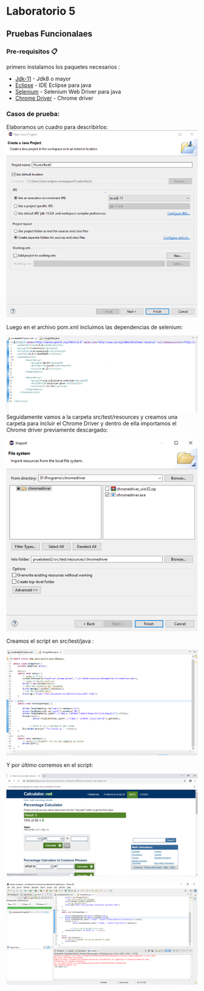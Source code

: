 
# Laboratorio 5
  ## Pruebas Funcionalaes<br/>
  ### Pre-requisitos 📋
  primero instalamos los paquetes necesarios :
  
  * [Jdk-11](https://www.oracle.com/java/technologies/javase-jdk11-downloads.html) - Jdk8 o mayor
  * [Eclipse](https://www.eclipse.org/downloads/packages/release/mars/r/eclipse-ide-java-ee-developers) - IDE Eclipse para java
  * [Selenium](https://www.selenium.dev/downloads/) - Selenium Web Driver para java
  * [Chrome Driver](https://chromedriver.chromium.org/) - Chrome driver
  ### Casos de prueba: 
  Elaboramos un cuadro para describirlos: 
  ![texto cualquiera por si no carga la imagen](https://github.com/JoseCcari/IS_Tester/blob/main/pruebatest2/IMG_TESTS/crear_proyect.PNG) 
  
  Luego en el archivo pom.xml incluimos las dependencias de selenium: 
  
  ![texto cualquiera por si no carga la imagen](https://github.com/JoseCcari/IS_Tester/blob/main/pruebatest2/IMG_TESTS/DependenciesSelenium.PNG) 
  Seguidamente vamos a la carpeta src/test/resources y creamos una carpeta para incluir el Chrome Driver y dentro de ella importamos el Chrome driver previamente descargado:
  
  ![texto cualquiera por si no carga la imagen](https://github.com/JoseCcari/IS_Tester/blob/main/pruebatest2/IMG_TESTS/ImportCromeDriver.PNG) 
  
  Creamos el script en src/test/java :
  
  ![texto cualquiera por si no carga la imagen](https://github.com/JoseCcari/IS_Tester/blob/main/pruebatest2/IMG_TESTS/MainJava.PNG) 
  
  Y por último corremos en el script:
  
  ![texto cualquiera por si no carga la imagen](https://github.com/JoseCcari/IS_Tester/blob/main/pruebatest2/IMG_TESTS/CorrerScript2.PNG) 
  
  ![texto cualquiera por si no carga la imagen](https://github.com/JoseCcari/IS_Tester/blob/main/pruebatest2/IMG_TESTS/CorrerScript3.PNG) 

  
  
